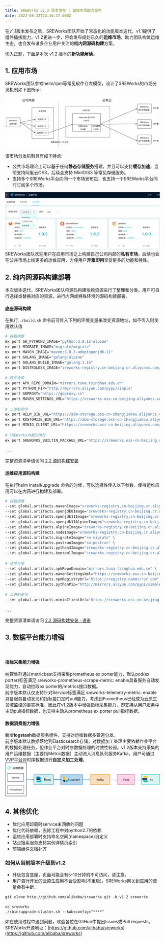```yaml
---
title: SREWorks v1.2 版本发布 | 运维市场能力发布
date: 2022-08-22T23:16:37.000Z
---
```


在v1.1版本发布之后，SREWorks团队开始了常态化的功能版本迭代，v1.1提供了组件插拔能力，v1.2更进一步，将会发布规划已久的**运维市场**，助力团队构筑运维生态，也会发布诸多企业用户关注的**纯内网源码构建**方案。

切入正题，下面是本次 v1.2 版本的**新功能解读**。

<a name="LwPXz"></a>

## 1. 应用市场
SREWorks团队参考helm/rpm等常见软件仓库模型，设计了SREWorks的市场分发机制如下图所示:

![](./pictures/1655376291778-6df6b01c-32f4-460d-a5d7-83e46ffadf15.jpeg.png)

该市场分发机制具有如下特点:

- 公共市场理论上可以基于任何**静态存储服务**搭建，并且可以支持**缓存加速**，当前支持阿里云OSS，后续会支持 MinIO/S3 等常见存储服务。
- 支持多个SREWorks平台向同一个市场发布包，也支持一个SREWorks平台同时订阅多个市场。

![image.png](./pictures/1661210233816-3b89ad9b-96a1-4896-a1a5-b81489b6b813.png)<br />SREWorks团队欢迎用户在应用市场之上构建自己公司内部的**私有市场**，后续也会在公共市场上线更多的运维应用，方便用户**开箱即用**享受更多的功能和特性。

<a name="RI5o3"></a>

## 2. 纯内网源码构建部署
本次版本迭代，SREWorks团队将源码构建依赖资源进行了整理和分类，用户可自行选择或替换对应的资源，进行内网或特殊环境的源码构建部署。

<a name="vyR4M"></a>

#### 底座源码构建
在执行 `./build.sh` 命令前可传入下列的环境变量来改变资源地址，如不传入则使用默认值
```bash
# 容器镜像
ex port SW_PYTHON3_IMAGE="python:3.9.12-alpine"
ex port MIGRATE_IMAGE="migrate/migrate"
ex port MAVEN_IMAGE="maven:3.8.3-adoptopenjdk-11"
ex port GOLANG_IMAGE="golang:alpine"
ex port GOLANG_BUILD_IMAGE="golang:1.16"
ex port DISTROLESS_IMAGE="sreworks-registry.cn-beijing.cr.aliyuncs.com/mirror/distroless-static:nonroot"

# 软件仓库
ex port APK_REPO_DOMAIN="mirrors.tuna.tsinghua.edu.cn"
ex port PYTHON_PIP="http://mirrors.aliyun.com/pypi/simple"
ex port GOPROXY="https://goproxy.cn"
ex port MAVEN_SETTINGS_XML="https://sreworks.oss-cn-beijing.aliyuncs.com/resource/settings.xml"

# 二进制命令
ex port HELM_BIN_URL="https://abm-storage.oss-cn-zhangjiakou.aliyuncs.com/lib/helm"
ex port KUSTOMIZE_BIN_URL="https://abm-storage.oss-cn-zhangjiakou.aliyuncs.com/lib/kustomize"
ex port MINIO_CLIENT_URL="https://sreworks.oss-cn-beijing.aliyuncs.com/bin/mc-linux-amd64"

# SREWorks内置应用包
ex port SREWORKS_BUILTIN_PACKAGE_URL="https://sreworks.oss-cn-beijing.aliyuncs.com/packages"

...
```
完整资源清单请访问 [2.2 源码构建安装](https://www.yuque.com/sreworks-doc/docs/mzz07m?view=doc_embed)
<a name="M0Za0"></a>

#### 运维应用源码构建
在执行helm install/upgrade 命令的时候，可以选择性传入以下参数，使得运维应用可以在内网进行构建及部署。
```bash
# 容器镜像
--set global.artifacts.mavenImage="sreworks-registry.cn-beijing.cr.aliyuncs.com/mirror/maven:3.8.3-adoptopenjdk-11" \
--set global.artifacts.openjdk8Image="sreworks-registry.cn-beijing.cr.aliyuncs.com/mirror/openjdk8:alpine-jre" \
--set global.artifacts.openjdk11Image="sreworks-registry.cn-beijing.cr.aliyuncs.com/mirror/openjdk:11.0.10-jre" \
--set global.artifacts.openjdk11AlpineImage="sreworks-registry.cn-beijing.cr.aliyuncs.com/mirror/openjdk11:alpine-jre" \
--set global.artifacts.alpineImage="sreworks-registry.cn-beijing.cr.aliyuncs.com/mirror/alpine:latest" \
--set global.artifacts.nodeImage="sreworks-registry.cn-beijing.cr.aliyuncs.com/mirror/node:10-alpine" \
--set global.artifacts.migrateImage="sw-migrate" \
--set global.artifacts.postrunImage="sw-postrun" \
--set global.artifacts.python3Image="sreworks-registry.cn-beijing.cr.aliyuncs.com/mirror/python:3.9.12-alpine" \
--set global.artifacts.bentomlImage="sreworks-registry.cn-beijing.cr.aliyuncs.com/mirror/bentoml-model-server:0.13.1-py37" \

# 软件仓库
--set global.artifacts.apkRepoDomain="mirrors.tuna.tsinghua.edu.cn" \
--set global.artifacts.mavenSettingsXml="https://sreworks.oss-cn-beijing.aliyuncs.com/resource/settings.xml" \
--set global.artifacts.npmRegistryUrl="https://registry.npmmirror.com" \
--set global.artifacts.pythonPip="http://mirrors.aliyun.com/pypi/simple" \

# 二进制命令
--set global.artifacts.minioClientUrl="https://sreworks.oss-cn-beijing.aliyuncs.com/bin/mc-linux-amd64" \

...
```
完整资源清单请访问 [2.2 源码构建安装 · 语雀](https://www.yuque.com/sreworks-doc/docs/mzz07m?view=doc_embed)

<a name="AAt3D"></a>

## 3. 数据平台能力增强
<a name="hNdij"></a>

#### <br />
<a name="D55JT"></a>

#### 指标采集能力增强
纳管集群通过metricbeat支持采集prometheus ex porter能力，默认pod(ex porter)标签满足 sreworks-prometheus-scrape-metric: enable具备服务自动发现能力，自动拉取ex porter的/metrics接口数据。<br />前序版本默认仅支持针对Service标签满足 sreworks-telemetry-metric: enable 具备服务自动发现和指标接口定时pull能力，考虑到Prometheus已经成为云原生领域监控的事实标准，因此在v1.2版本中增强指标采集能力，即支持从用户服务中主动pull指标数据，也支持主动从prometheus ex porter pull指标数据。

<a name="GxjzR"></a>

#### 数据消费能力增强
新增**logstash**数据服务组件，支持对运维数据多管道分发。<br />前序版本默认数据落地到Elasticsearch存储，对数据加工处理主要依赖作业平台的数据处理任务，但作业平台对时序数据处理的时效性较弱。v1.2版本支持采集的用户运维数据（主要指Metric数据）主动流入消息队列服务Kafka，用户可通过VVP平台对时序数据进行**自定义加工处理**。<br />![image.png](./pictures/1661210233672-2b002564-7ebf-476d-a11b-a41f4b3ba7ba.png)




<a name="pIbxq"></a>

## 4. 其他优化

- 优化应用卸载时service未回收的问题
- 优化代码依赖，去除工程中对python2.7的依赖
- 运维应用部署时支持命名空间(namespace)自定义
- 站点搜索服务支持实例详情页索引
- 前端组件文档补齐

<a name="EGjV8"></a>

### 如何从当前版本升级到v1.2

- 升级包含底座，页面可能会有5-10分钟的不可访问，请注意。
- 用户自行开发的云原生应用不会受影响(不重启)，SREWorks网关到应用的流量会有中断。
```
git clone http://github.com/alibaba/sreworks.git -b v1.2 sreworks

cd sreworks
./sbin/upgrade-cluster.sh --kubeconfig="****"
```



如在使用过程中遇到问题，欢迎各位在GitHub中提出Issues或Pull requests。<br />SREWorks开源地址：[https://github.com/alibaba/sreworks](https://github.com/alibaba/sreworks)

